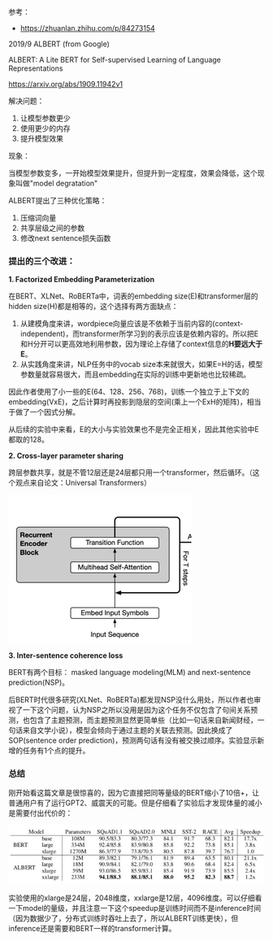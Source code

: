参考：

* https://zhuanlan.zhihu.com/p/84273154



2019/9 ALBERT (from Google)

ALBERT: A Lite BERT for Self-supervised Learning of Language Representations

https://arxiv.org/abs/1909.11942v1



解决问题：

1. 让模型参数更少
2. 使用更少的内存
3. 提升模型效果



现象：

当模型参数变多，一开始模型效果提升，但提升到一定程度，效果会降低，这个现象叫做"model degratation"

ALBERT提出了三种优化策略：

1. 压缩词向量
2. 共享层级之间的参数
3. 修改next sentence损失函数



### 提出的三个改进：

**1. Factorized Embedding Parameterization**

在BERT、XLNet、RoBERTa中，词表的embedding size(E)和transformer层的hidden size(H)都是相等的，这个选择有两方面缺点：

1. 从建模角度来讲，wordpiece向量应该是不依赖于当前内容的(context-independent)，而transformer所学习到的表示应该是依赖内容的。所以把E和H分开可以更高效地利用参数，因为理论上存储了context信息的**H要远大于E**。
2. 从实践角度来讲，NLP任务中的vocab size本来就很大，如果E=H的话，模型参数量就容易很大，而且embedding在实际的训练中更新地也比较稀疏。

因此作者使用了小一些的E(64、128、256、768)，训练一个独立于上下文的embedding(VxE)，之后计算时再投影到隐层的空间(乘上一个ExH的矩阵)，相当于做了一个因式分解。

从后续的实验中来看，E的大小与实验效果也不是完全正相关，因此其他实验中E都取的128。



**2. Cross-layer parameter sharing**

跨层参数共享，就是不管12层还是24层都只用一个transformer，然后循环。（这个观点来自论文：Universal Transformers）

<img src="images/v2-c4d5761a83544bfcc5eaffb266d92e8d_hd.jpg" alt="img" style="zoom: 50%;" />



**3. Inter-sentence coherence loss**

BERT有两个目标： masked language modeling(MLM) and   next-sentence prediction(NSP)。

后BERT时代很多研究(XLNet、RoBERTa)都发现NSP没什么用处，所以作者也审视了一下这个问题，认为NSP之所以没用是因为这个任务不仅包含了句间关系预测，也包含了主题预测，而主题预测显然更简单些（比如一句话来自新闻财经，一句话来自文学小说），模型会倾向于通过主题的关联去预测。因此换成了SOP(sentence order prediction)，预测两句话有没有被交换过顺序。实验显示新增的任务有1个点的提升。



### 总结

刚开始看这篇文章是很惊喜的，因为它直接把同等量级的BERT缩小了10倍+，让普通用户有了运行GPT2、威震天的可能。但是仔细看了实验后才发现体量的减小是需要付出代价的：

![img](images/v2-a54a79b04d564565974ae68641c0317a_hd.jpg)

实验使用的xlarge是24层，2048维度，xxlarge是12层，4096维度。可以仔细看一下model的量级，并且注意一下这个speedup是训练时间而不是inference时间（因为数据少了，分布式训练时吞吐上去了，所以ALBERT训练更快），但inference还是需要和BERT一样的transformer计算。

